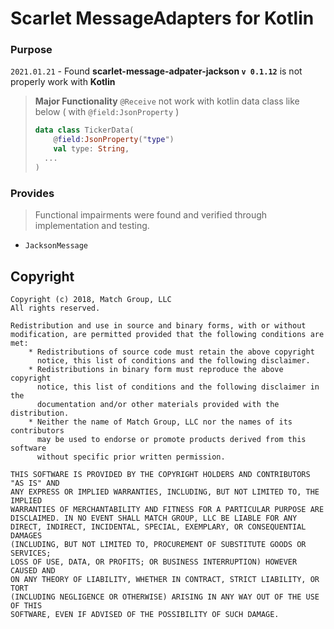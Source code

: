 # Scarlet MessageAdapters for Kotlin
### Purpose

`2021.01.21` - Found **scarlet-message-adpater-jackson `v 0.1.12`** is not properly work with **Kotlin** 

> **Major Functionality** `@Receive` not work with kotlin data class like below ( with `@field:JsonProperty` )
>
> ```kotlin
> data class TickerData(
>     @field:JsonProperty("type")
>     val type: String,
>   ...
> )
> ```



### Provides

> Functional impairments were found and verified through implementation and testing.

-  `JacksonMessage`





## Copyright

```
Copyright (c) 2018, Match Group, LLC
All rights reserved.

Redistribution and use in source and binary forms, with or without
modification, are permitted provided that the following conditions are met:
    * Redistributions of source code must retain the above copyright
      notice, this list of conditions and the following disclaimer.
    * Redistributions in binary form must reproduce the above copyright
      notice, this list of conditions and the following disclaimer in the
      documentation and/or other materials provided with the distribution.
    * Neither the name of Match Group, LLC nor the names of its contributors
      may be used to endorse or promote products derived from this software
      without specific prior written permission.

THIS SOFTWARE IS PROVIDED BY THE COPYRIGHT HOLDERS AND CONTRIBUTORS "AS IS" AND
ANY EXPRESS OR IMPLIED WARRANTIES, INCLUDING, BUT NOT LIMITED TO, THE IMPLIED
WARRANTIES OF MERCHANTABILITY AND FITNESS FOR A PARTICULAR PURPOSE ARE
DISCLAIMED. IN NO EVENT SHALL MATCH GROUP, LLC BE LIABLE FOR ANY
DIRECT, INDIRECT, INCIDENTAL, SPECIAL, EXEMPLARY, OR CONSEQUENTIAL DAMAGES
(INCLUDING, BUT NOT LIMITED TO, PROCUREMENT OF SUBSTITUTE GOODS OR SERVICES;
LOSS OF USE, DATA, OR PROFITS; OR BUSINESS INTERRUPTION) HOWEVER CAUSED AND
ON ANY THEORY OF LIABILITY, WHETHER IN CONTRACT, STRICT LIABILITY, OR TORT
(INCLUDING NEGLIGENCE OR OTHERWISE) ARISING IN ANY WAY OUT OF THE USE OF THIS
SOFTWARE, EVEN IF ADVISED OF THE POSSIBILITY OF SUCH DAMAGE.
```
